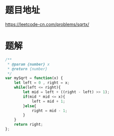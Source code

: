 # 题目地址
https://leetcode-cn.com/problems/sqrtx/

# 题解
```js
/**
 * @param {number} x
 * @return {number}
 */
var mySqrt = function(x) {
    let left = 0 , right = x;
    while(left <= right){
        let mid = left + ((right - left) >> 1);
        if(mid * mid <= x){
            left = mid + 1;
        }else{
            right = mid - 1;
        }
    }
    return right;
};
```